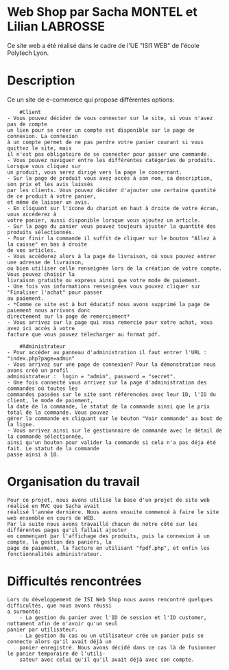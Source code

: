 # Web Shop par Sacha MONTEL et Lilian LABROSSE

Ce site web a été réalisé dans le cadre de l'UE "ISI1 WEB" de l'école Polytech Lyon.

# Description

Ce un site de e-commerce qui propose différentes options:

        #Client
    - Vous pouvez décider de vous connecter sur le site, si vous n'avez pas de compte
    un lien pour se créer un compte est disponible sur la page de connexion. La connexion
    à un compte permet de ne pas perdre votre panier courant si vous quittez le site, mais
    il n'est pas obligatoire de se connecter pour passer une commande.
    - Vous pouvez naviguer entre les différentes catégories de produits. Lorsque vous cliquez sur
    un produit, vous serez dirigé vers la page le concernant.
    - Sur la page de produit vous avez accès à son nom, sa description, son prix et les avis laissés 
    par les clients. Vous pouvez décider d'ajouter une certaine quantité de ce produit à votre panier,
    et même de laisser un avis.
    - En cliquant sur l'icone du chariot en haut à droite de votre écran, vous accéderez à 
    votre panier, aussi disponible lorsque vous ajoutez un article.
    - Sur la page du panier vous pouvez toujours ajuster la quantité des produits sélectionnés.
    - Pour finir la commande il suffit de cliquer sur le bouton "Allez à la caisse" en bas à droite
    de vos articles.
    - Vous accéderez alors à la page de livraison, où vous pouvez entrer une adresse de livraison,
    ou bien utiliser celle renseignée lors de la création de votre compte. Vous pouvez choisir la
    livraison gratuite ou express ainsi que votre mode de paiement.
    - Une fois vos informations renseignées vous pouvez cliquer sur "Finaliser l'achat" pour passer 
    au paiement.
    - *Comme ce site est à but éducatif nous avons supprimé la page de paiement nous arrivons donc 
    directement sur la page de remerciement*
    - Vous arrivez sur la page qui vous remercie pour votre achat, vous avez ici accès à votre 
    facture que vous pouvez télecharger au format pdf.

        #Administrateur
    - Pour accéder au panneau d'administration il faut entrer l'URL : "index.php?page=admin"
    - Vous arrivez sur une page de connexion? Pour la démonstration nous avons créé un profil 
    administrateur :  login = "admin", password = "secret".
    - Une fois connecté vous arrivez sur la page d'administration des commandes où toutes les 
    commandes passées sur le site sont référencées avec leur ID, l'ID du client, le mode de paiement, 
    la date de la commande, le statut de la commande ainsi que le prix total de la commande. Vous pouvez 
    gérer la commande en cliquant sur le bouton "Voir commande" au bout de la ligne.
    - Vous arrivez ainsi sur le gestionnaire de commande avec le détail de la commande sélectionnée, 
    ainsi qu'un bouton pour valider la commande si cela n'a pas déja été fait. Le statut de la commande 
    passe ainsi à 10.


# Organisation du travail

    Pour ce projet, nous avons utilisé la base d'un projet de site web réalisé en MVC que Sacha avait 
    réalisé l'année dernière. Nous avons ensuite commencé à faire le site web ensemble en cours de WEB.
    Par la suite nous avons travaillé chacun de notre côté sur les différentes pages qu'il fallait ajouter
    en commençant par l'affichage des produits, puis la connexion à un compte, la gestion des paniers, la 
    page de paiement, la facture en utilisant "fpdf.php", et enfin les fonctionnalités administrateur.


# Difficultés rencontrées

    Lors du développement de ISI Web Shop nous avons rencontré quelques difficultés, que nous avons réussi
    a surmonté:
        - La gestion du panier avec l'ID de session et l'ID customer, nottament afin de n'avoir qu'un seul
    panier par utilisateur.
        - La gestion du cas ou un utilisateur crée un panier puis se connecte alors qu'il avait déjà un 
        panier enregistré. Nous avons décidé dans ce cas là de fusionner le panier temporaire de l'utili- 
        sateur avec celui qu'il qu'il avait déjà avec son compte.